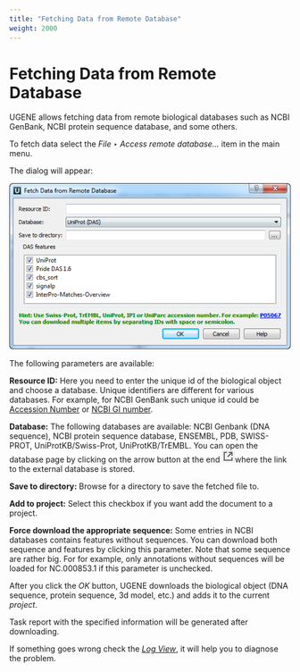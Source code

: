 ```yaml
---
title: "Fetching Data from Remote Database"
weight: 2000
---
```



# Fetching Data from Remote Database

UGENE allows fetching data from remote biological databases such as NCBI GenBank, NCBI protein sequence database, and some others.

To fetch data select the _File ‣ Access remote database..._ item in the main menu.

The dialog will appear:


![](/images/65929340/65929342.png)



The following parameters are available:

**Resource ID:**  Here you need to enter the unique id of the biological object and choose a database.  Unique identifiers are different for various databases. For example, for NCBI GenBank such unique id could be [Accession Number](http://en.wikipedia.org/wiki/Accession_number_%28bioinformatics%29) or [NCBI GI number](http://www.ncbi.nlm.nih.gov/Sitemap/sequenceIDs.html).

**Database:**  The following databases are available: NCBI Genbank (DNA sequence), NCBI protein sequence database, ENSEMBL, PDB, SWISS-PROT, UniProtKB/Swiss-Prot, UniProtKB/TrEMBL. You can open the database page by clicking on the arrow button at the end ![](/images/65929340/96665748.png)where the link to the external database is stored.

**Save to directory:**  Browse for a directory to save the fetched file to.

**Add to project:**  Select this checkbox if you want add the document to a project.

**Force download the appropriate sequence:** Some entries in NCBI databases contains features without sequences. You can download both sequence and features by clicking this parameter. Note that some sequence are rather big. For for example, only annotations without sequences will be loaded for NC.000853.1 if this parameter is unchecked.

After you click the _OK_ button, UGENE downloads the biological object (DNA sequence, protein sequence, 3d model, etc.) and adds it to the current _project_.

Task report with the specified information will be generated after downloading.

If something goes wrong check the [_Log View_](log-view.md), it will help you to diagnose the problem.
